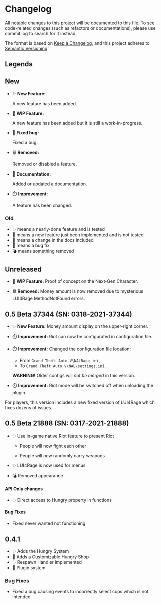 # Changelog

All notable changes to this project will be documented to this file. To see code-related changes (such as refactors or documentations), please use commit log to search for it instead.

The format is based on [Keep a Changelog](https://keepachangelog.com/en/1.0.0/), and this project adheres to [Semantic Versioning](https://semver.org/spec/v2.0.0.html).

## Legends

## New

* :sparkles: **New Feature:**
  
  A new feature has been added.

* :construction: **WIP Feature:**
  
  A new feature has been added but it is still a work-in-progress.

* :bug: **Fixed bug:**
  
  Fixed a bug.

* :wastebasket: **Removed:**
  
  Removed or disabled a feature.

* :newspaper: **Documentation:**
  
  Added or updated a documentation.

* :stopwatch: **Improvement:**
  
  A feature has been changed.

### Old

* :sparkles: means a nearly-done feature and is tested
* :construction: means a new feature just been implemented and is not tested
* :newspaper: means a change in the docs included
* :bug: means a bug fix
* :bomb: means something removed

## Unreleased

* :construction: **WIP Feature:** Proof of concept on the Next-Gen Character.

* :wastebasket: **Removed:** Money amount is now removed due to mysterious LUI4Rage MethodNotFound errors.

## 0.5 Beta 37344 (SN: 0318-2021-37344)

* :sparkles: **New Feature:** Money amount display on the upper-right corner.

* :stopwatch: **Improvement:** Riot can now be configurated in configuration file.

* :stopwatch: **Improvement:** Changed the configuration file location:
  
  * From `Grand Theft Auto V\NALRage.ini`,
  * To `Grand Theft Auto V\NAL\settings.ini`.
  
  **WARNING!** Older configs will *not be merged* in this version. 

* :stopwatch: **Improvement:** Riot mode will be switched off when unloading the plugin. 

For players, this version includes a new fixed version of LUI4Rage which fixes dozens of issues.

## 0.5 Beta 21888 (SN: 0317-2021-21888)

* :sparkles: Use in-game native Riot feature to present Riot
  
  * People will now fight each other
  
  * People will now randomly carry weapons

* :sparkles: LUI4Rage is now used for menus

* :bomb: Removed appearance

#### API Only changes

* :sparkles: Direct access to Hungry property in functions 

#### Bug Fixes

* Fixed never wanted not functioning

## 0.4.1

* :sparkles: Adds the Hungry System
* :construction: Adds a Customizable Hungry Shop
* :sparkles: Respawn Handler implemented
* :construction: Plugin system

### Bug Fixes

* Fixed a bug causing events to incorrectly select cops which is not intended